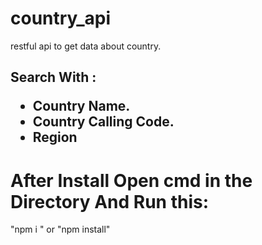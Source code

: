 # country_api
restful api to get data about country.
<h2> <h2/>Search With :
<ul>
<li>Country Name.</li>
<li>Country Calling Code.</li>
<li>Region</li>
</ul>

# After Install Open cmd in the Directory And Run this:
"npm i " or "npm install"



